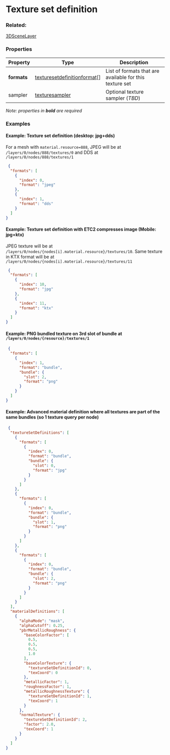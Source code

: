 # Texture set definition 



### Related:

[3DSceneLayer](3DSceneLayer.md)
### Properties

| Property | Type | Description |
| --- | --- | --- |
| **formats** | [texturesetdefinitionformat](texturesetdefinitionformat.md)[] | List of formats that are available for this texture set |
| sampler | [texturesampler](texturesampler.md) | Optional texture sampler (_TBD_) |

*Note: properties in **bold** are required*

### Examples 

#### Example: Texture set definition (desktop: jpg+dds) 

For a mesh with `material.resource=888`, JPEG will be at `/layers/0/nodes/888/textures/0` and DDS at `/layers/0/nodes/888/textures/1` 

```json
 {
  "formats": [
    {
      "index": 0,
      "format": "jpeg"
    },
    {
      "index": 1,
      "format": "dds"
    }
  ]
} 
```

#### Example: Texture set definition with ETC2 compresses image (Mobile: jpg+ktx) 

JPEG texture will be at `/layers/0/nodes/{nodes[i].material.resource}/textures/10`. Same texture in KTX format will be at  `/layers/0/nodes/{nodes[i].material.resource}/textures/11` 

```json
 {
  "formats": [
    {
      "index": 10,
      "format": "jpg"
    },
    {
      "index": 11,
      "format": "ktx"
    }
  ]
} 
```

#### Example: PNG bundled texture on 3rd slot of bundle at  `/layers/0/nodes/{resource}/textures/1` 

```json
 {
  "formats": [
    {
      "index": 1,
      "format": "bundle",
      "bundle": {
        "slot": 2,
        "format": "png"
      }
    }
  ]
} 
```

#### Example: Advanced material definition where all textures are part of the same bundles (so 1 texture query per node) 

```json
 {
  "textureSetDefinitions": [
    {
      "formats": [
        {
          "index": 0,
          "format": "bundle",
          "bundle": {
            "slot": 0,
            "format": "jpg"
          }
        }
      ]
    },
    {
      "formats": [
        {
          "index": 0,
          "format": "bundle",
          "bundle": {
            "slot": 1,
            "format": "png"
          }
        }
      ]
    },
    {
      "formats": [
        {
          "index": 0,
          "format": "bundle",
          "bundle": {
            "slot": 2,
            "format": "png"
          }
        }
      ]
    }
  ],
  "materialDefinitions": [
    {
      "alphaMode": "mask",
      "alphaCutoff": 0.25,
      "pbrMetallicRoughness": {
        "baseColorFactor": [
          0.5,
          0.5,
          0.5,
          1.0
        ],
        "baseColorTexture": {
          "textureSetDefinitionId": 0,
          "texCoord": 0
        },
        "metallicFactor": 1,
        "roughnessFactor": 1,
        "metallicRoughnessTexture": {
          "textureSetDefinitionId": 1,
          "texCoord": 1
        }
      },
      "normalTexture": {
        "textureSetDefinitionId": 2,
        "factor": 2.0,
        "texCoord": 1
      }
    }
  ]
} 
```

